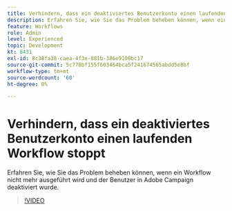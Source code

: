 ```yaml
---
title: Verhindern, dass ein deaktiviertes Benutzerkonto einen laufenden Workflow stoppt
description: Erfahren Sie, wie Sie das Problem beheben können, wenn ein Workflow nicht mehr ausgeführt wird und der Benutzer in Adobe Campaign deaktiviert wurde.
feature: Workflows
role: Admin
level: Experienced
topic: Development
kt: 8431
exl-id: 8c38fa38-caea-4f3e-881b-386e9100bc17
source-git-commit: 5c778bf155f603464bca5f241674565abdd5e8bf
workflow-type: tm+mt
source-wordcount: '60'
ht-degree: 0%

---
```


# Verhindern, dass ein deaktiviertes Benutzerkonto einen laufenden Workflow stoppt

Erfahren Sie, wie Sie das Problem beheben können, wenn ein Workflow nicht mehr ausgeführt wird und der Benutzer in Adobe Campaign deaktiviert wurde.


>[!VIDEO](https://video.tv.adobe.com/v/335988?quality=12)

